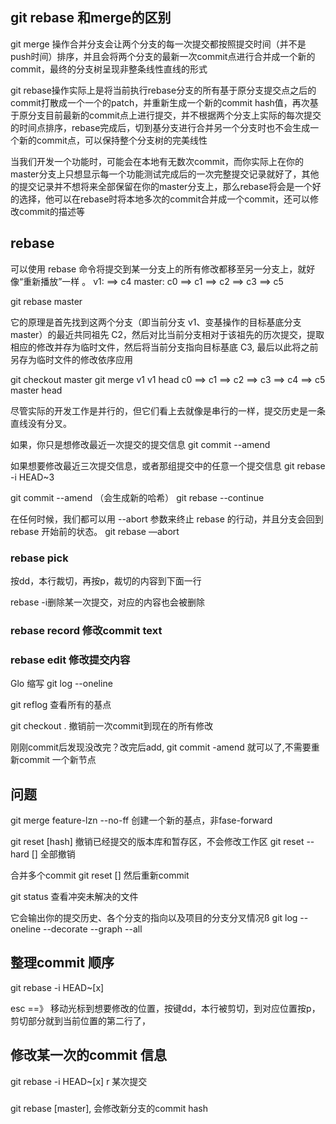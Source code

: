 ## git rebase 和merge的区别

git merge 操作合并分支会让两个分支的每一次提交都按照提交时间（并不是push时间）排序，并且会将两个分支的最新一次commit点进行合并成一个新的commit，最终的分支树呈现非整条线性直线的形式

git rebase操作实际上是将当前执行rebase分支的所有基于原分支提交点之后的commit打散成一个一个的patch，并重新生成一个新的commit hash值，再次基于原分支目前最新的commit点上进行提交，并不根据两个分支上实际的每次提交的时间点排序，rebase完成后，切到基分支进行合并另一个分支时也不会生成一个新的commit点，可以保持整个分支树的完美线性

当我们开发一个功能时，可能会在本地有无数次commit，而你实际上在你的master分支上只想显示每一个功能测试完成后的一次完整提交记录就好了，其他的提交记录并不想将来全部保留在你的master分支上，那么rebase将会是一个好的选择，他可以在rebase时将本地多次的commit合并成一个commit，还可以修改commit的描述等



## rebase
可以使用 rebase 命令将提交到某一分支上的所有修改都移至另一分支上，就好像“重新播放”一样 。
v1:                        ==>  c4
master:   c0 ==> c1 ==> c2 ==> c3 ==> c5

git rebase master


 它的原理是首先找到这两个分支（即当前分支 v1、变基操作的目标基底分支 master）的最近共同祖先 C2，然后对比当前分支相对于该祖先的历次提交，提取相应的修改并存为临时文件，然后将当前分支指向目标基底 C3, 最后以此将之前另存为临时文件的修改依序应用

 git checkout master
 git merge v1
v1                                   head
c0 ==> c1 ==> c2 ==> c3 ==> c4 ==> c5
master                                  head



尽管实际的开发工作是并行的，但它们看上去就像是串行的一样，提交历史是一条直线没有分叉。




 如果，你只是想修改最近一次提交的提交信息
 git commit --amend



 如果想要修改最近三次提交信息，或者那组提交中的任意一个提交信息
 git rebase -i HEAD~3

 git commit --amend  （会生成新的哈希）
 git rebase --continue



在任何时候，我们都可以用 --abort 参数来终止 rebase 的行动，并且分支会回到 rebase 开始前的状态。
 git rebase —abort



### rebase  pick
按dd，本行裁切，再按p，裁切的内容到下面一行

rebase -i删除某一次提交，对应的内容也会被删除

### rebase record 修改commit text

### rebase edit 修改提交内容



Glo    缩写   git log --oneline

git reflog 查看所有的基点


git checkout .   撤销前一次commit到现在的所有修改

刚刚commit后发现没改完？改完后add, git commit -amend 就可以了,不需要重新commit 一个新节点

## 问题

git merge feature-lzn --no-ff 创建一个新的基点，非fase-forward



git reset [hash]   撤销已经提交的版本库和暂存区，不会修改工作区
git reset --hard []  全部撤销


合并多个commit
git reset []
然后重新commit


git status 查看冲突未解决的文件



它会输出你的提交历史、各个分支的指向以及项目的分支分叉情况ß
git log --oneline --decorate --graph --all

## 整理commit 顺序
git rebase -i HEAD~[x]

esc ==》 移动光标到想要修改的位置，按键dd，本行被剪切，到对应位置按p，剪切部分就到当前位置的第二行了，

## 修改某一次的commit 信息
git rebase -i HEAD~[x]
r 某次提交


###
git rebase [master], 会修改新分支的commit hash
